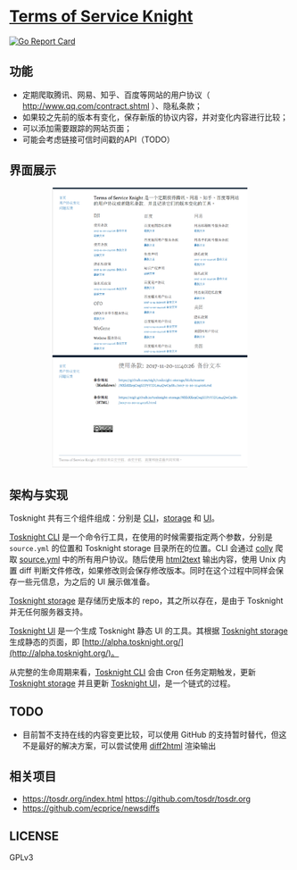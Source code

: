 # [Terms of Service Knight](http://alpha.tosknight.org/)

[![Go Report Card](https://goreportcard.com/badge/github.com/siglt/tosknight)](https://goreportcard.com/report/github.com/siglt/tosknight)

## 功能

* 定期爬取腾讯、网易、知乎、百度等网站的用户协议（ http://www.qq.com/contract.shtml ）、隐私条款；
* 如果较之先前的版本有变化，保存新版的协议内容，并对变化内容进行比较；
* 可以添加需要跟踪的网站页面；
* 可能会考虑链接可信时间戳的API（TODO）

## 界面展示

<div align="center">
    <img src="./docs/image/demo.png" width="350">
    <img src="./docs/image/dji.png" width="350">
</div>

## 架构与实现

Tosknight 共有三个组件组成：分别是 [CLI][1]，[storage][2] 和 [UI][3]。

[Tosknight CLI][1] 是一个命令行工具，在使用的时候需要指定两个参数，分别是 `source.yml` 的位置和 Tosknight storage 目录所在的位置。CLI 会通过 [colly](https://github.com/gocolly/colly) 爬取 [source.yml](./source.yml) 中的所有用户协议。随后使用 [html2text](https://github.com/Alir3z4/html2text/) 输出内容，使用 Unix 内置 diff 判断文件修改，如果修改则会保存修改版本。同时在这个过程中同样会保存一些元信息，为之后的 UI 展示做准备。

[Tosknight storage][2] 是存储历史版本的 repo，其之所以存在，是由于 Tosknight 并无任何服务器支持。

[Tosknight UI][3] 是一个生成 Tosknight 静态 UI 的工具。其根据 [Tosknight storage][2] 生成静态的页面，即 [http://alpha.tosknight.org/](http://alpha.tosknight.org/)。

从完整的生命周期来看，[Tosknight CLI][1] 会由 Cron 任务定期触发，更新 [Tosknight storage][2] 并且更新 [Tosknight UI][3]，是一个链式的过程。

## TODO

- 目前暂不支持在线的内容变更比较，可以使用 GitHub 的支持暂时替代，但这不是最好的解决方案，可以尝试使用 [diff2html](https://github.com/rtfpessoa/diff2html) 渲染输出

## 相关项目

* https://tosdr.org/index.html https://github.com/tosdr/tosdr.org
* https://github.com/ecprice/newsdiffs

## LICENSE

GPLv3

[1]: https://github.com/siglt/tosknight
[2]: https://github.com/siglt/tosknight-storage
[3]: https://github.com/siglt/tosknight-ui
